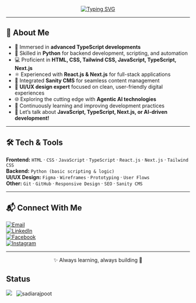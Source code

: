 <!-- Typing animation -->
<p align="center">
  <a href="https://git.io/typing-svg">
    <img src="https://readme-typing-svg.herokuapp.com?font=Fira+Code&size=25&pause=1000&color=F75C7E&center=true&vCenter=true&width=600&lines=Hi%2C+I'm+Sadia+👋;🚀+Frontend+Developer;🎨+UI%2FUX+Designer;🌐+Freelancer;⚛️+MERN+Stack+Developer;🤖+Agentic+AI+Enthusiast" alt="Typing SVG" />
  </a>
</p>

---

## 🚀 About Me  

- 🔭 Immersed in **advanced TypeScript developments**  
- 🧠 Skilled in **Python** for backend development, scripting, and automation  
- 💻 Proficient in **HTML, CSS, Tailwind CSS, JavaScript, TypeScript, Next.js**  
- ⚛️ Experienced with **React.js & Next.js** for full-stack applications  
- 🧩 Integrated **Sanity CMS** for seamless content management  
- 🎨 **UI/UX design expert** focused on clean, user-friendly digital experiences  
- 🌐 Exploring the cutting edge with **Agentic AI technologies**  
- 🌱 Continuously learning and improving development practices  
- 💬 Let’s talk about **JavaScript, TypeScript, Next.js, or AI-driven development!**  

---

## 🛠️ Tech & Tools  

**Frontend:** `HTML` · `CSS` · `JavaScript` · `TypeScript` · `React.js` · `Next.js` · `Tailwind CSS`  
**Backend:** `Python (basic scripting & logic)`  
**UI/UX Design:** `Figma` · `Wireframes` · `Prototyping` · `User Flows`  
**Other:** `Git` · `GitHub` · `Responsive Design` · `SEO` · `Sanity CMS`  

---

## 📬 Connect With Me  

[![Email](https://img.shields.io/badge/Email-Contact%20Me-red?logo=gmail&logoColor=white "Email me")](mailto:sadiakham985@gmail.com)  
[![LinkedIn](https://img.shields.io/badge/LinkedIn-Connect%20with%20me-blue?logo=linkedin&logoColor=white)](https://www.linkedin.com/in/sadiakhn/)  
[![Facebook](https://img.shields.io/badge/Facebook-Follow%20me-blue?logo=facebook&logoColor=white)](https://www.facebook.com/profile.php?id=61557371273415)  
[![Instagram](https://img.shields.io/badge/Instagram-Follow%20me-pink?logo=instagram&logoColor=white)](https://www.instagram.com/sadiakhan9433/)  

---

<p align="center">✨ Always learning, always building 🚀</p>



## Status

<a href="https://wakatime.com/@sadiarajpoot"><img src="https://wakatime.com/badge/user/018ee617-2dc5-4def-913b-d11b3bfb9ad0.svg?style=for-the-badge" /></a>
&nbsp; <img src="https://komarev.com/ghpvc/?username=sadiarajpoot&label=Profile%20views&color=11eb11&style=for-the-badge"
		alt="sadiarajpoot" />

